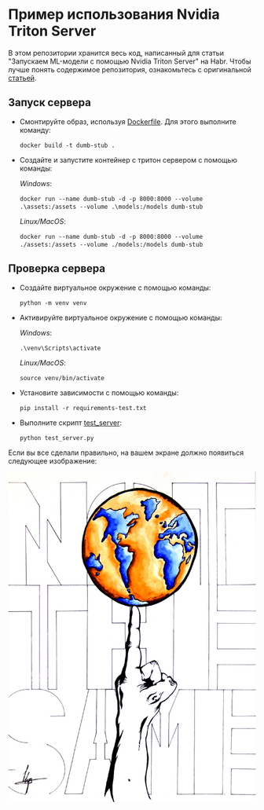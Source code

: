 # Пример использования Nvidia Triton Server

В этом репозитории хранится весь код, написанный для статьи "Запускаем ML-модели с помощью Nvidia Triton Server" на Habr. Чтобы лучше понять содержимое репозитория, ознакомьтесь с оригинальной [статьей](https://yandex.ru/video/preview/10510689359700548639).

## Запуск сервера

- Смонтируйте образ, используя [Dockerfile](./Dockerfile). Для этого выполните команду:

    ```console
    docker build -t dumb-stub .
    ```

- Создайте и запустите контейнер с тритон сервером с помощью команды:

    *Windows*:
    ```console
    docker run --name dumb-stub -d -p 8000:8000 --volume .\assets:/assets --volume .\models:/models dumb-stub
    ```

    *Linux/MacOS*:
    ```console
    docker run --name dumb-stub -d -p 8000:8000 --volume ./assets:/assets --volume ./models:/models dumb-stub
    ```

## Проверка сервера

- Создайте виртуальное окружение с помощью команды:

    ```console
    python -m venv venv
    ```

- Активируйте виртуальное окружение с помощью команды:

    *Windows*:
    ```console
    .\venv\Scripts\activate
    ```

    *Linux/MacOS*:
    ```console
    source venv/bin/activate
    ```

- Установите зависимости с помощью команды:

    ```console
    pip install -r requirements-test.txt
    ```

- Выполните скрипт [test_server](./test_server.py):

    ```console
    python test_server.py
    ```

Если вы все сделали правильно, на вашем экране должно появиться следующее изображение:

![test-image](./assets/image.jpg)
